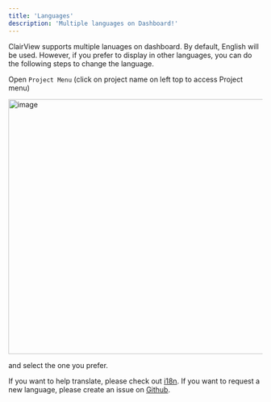 ```yaml
---
title: 'Languages'
description: 'Multiple languages on Dashboard!'
---
```


ClairView supports multiple lanuages on dashboard. By default, English will be used. However, if you prefer to display in other languages, you can do the following steps to change the language.

Open `Project Menu` (click on project name on left top to access Project menu)

<img width="505" alt="image" src="https://user-images.githubusercontent.com/35857179/194849611-7d037906-7c21-4797-8bb4-12edeafe8b7b.png" />

and select the one you prefer.

If you want to help translate, please check out <a href ="../engineering/translation" target="_blank">i18n</a>. If you want to request a new language, please create an issue on <a href="https://github.com/digitranslab/clairview/issues" target="_blank">Github</a>.
